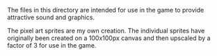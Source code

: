 The files in this directory are intended for use in the game to provide
attractive sound and graphics.

The pixel art sprites are my own creation.
The individual sprites have originally been created on a 100x100px canvas and then upscaled by a factor of 3 for use in the game.